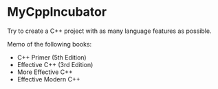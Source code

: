 # MyCppIncubator
Try to create a C++ project with as many language features as possible.

Memo of the following books:

* C++ Primer (5th Edition)
* Effective C++ (3rd Edition)
* More Effective C++
* Effective Modern C++
